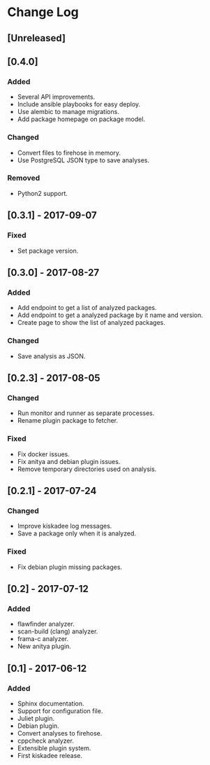 # Change Log

## [Unreleased]

## [0.4.0]
### Added
- Several API improvements.
- Include ansible playbooks for easy deploy.
- Use alembic to manage migrations.
- Add package homepage on package model.
### Changed
- Convert files to firehose in memory.
- Use PostgreSQL JSON type to save analyses.
### Removed
- Python2 support.

## [0.3.1] - 2017-09-07
### Fixed
- Set package version.

## [0.3.0] - 2017-08-27
### Added
- Add endpoint to get a list of analyzed packages.
- Add endpoint to get a analyzed package by it name and version.
- Create page to show the list of analyzed packages.
### Changed
- Save analysis as JSON.

## [0.2.3] - 2017-08-05
### Changed
- Run monitor and runner as separate processes.
- Rename plugin package to fetcher.
### Fixed
- Fix docker issues.
- Fix anitya and debian plugin issues.
- Remove temporary directories used on analysis.

## [0.2.1] - 2017-07-24
### Changed
- Improve kiskadee log messages.
- Save a package only when it is analyzed.
### Fixed
- Fix debian plugin missing packages.

## [0.2] - 2017-07-12
### Added
- flawfinder analyzer.
- scan-build (clang) analyzer.
- frama-c analyzer.
- New anitya plugin.

## [0.1] - 2017-06-12
### Added
- Sphinx documentation.
- Support for configuration file.
- Juliet plugin.
- Debian plugin.
- Convert analyses to firehose.
- cppcheck analyzer.
- Extensible plugin system.
- First kiskadee release.

